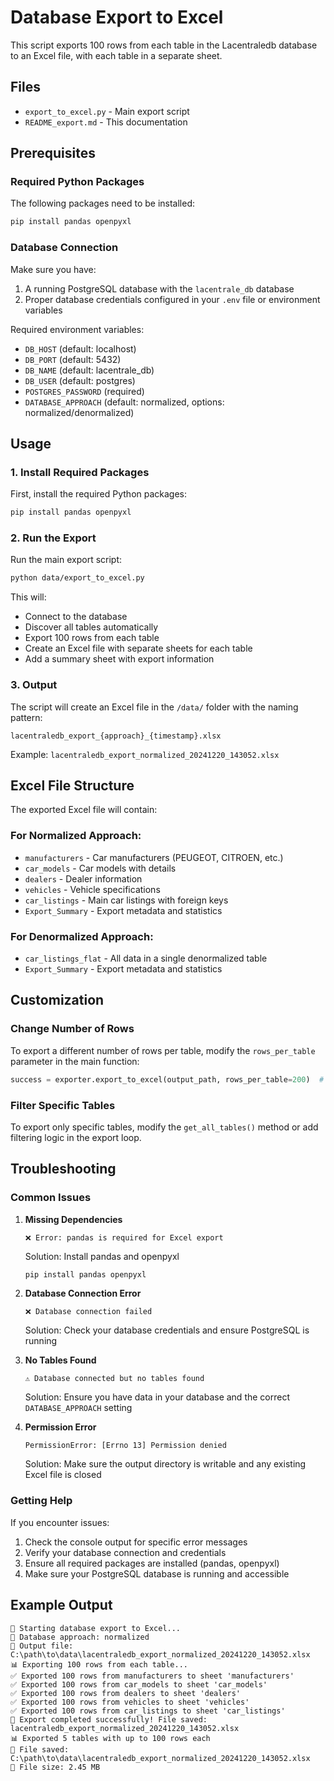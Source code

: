 # Database Export to Excel

This script exports 100 rows from each table in the Lacentraledb database to an Excel file, with each table in a separate sheet.

## Files

- `export_to_excel.py` - Main export script
- `README_export.md` - This documentation

## Prerequisites

### Required Python Packages

The following packages need to be installed:

```bash
pip install pandas openpyxl
```

### Database Connection

Make sure you have:
1. A running PostgreSQL database with the `lacentrale_db` database
2. Proper database credentials configured in your `.env` file or environment variables

Required environment variables:
- `DB_HOST` (default: localhost)
- `DB_PORT` (default: 5432)
- `DB_NAME` (default: lacentrale_db)
- `DB_USER` (default: postgres)
- `POSTGRES_PASSWORD` (required)
- `DATABASE_APPROACH` (default: normalized, options: normalized/denormalized)

## Usage

### 1. Install Required Packages

First, install the required Python packages:

```bash
pip install pandas openpyxl
```

### 2. Run the Export

Run the main export script:

```bash
python data/export_to_excel.py
```

This will:
- Connect to the database
- Discover all tables automatically
- Export 100 rows from each table
- Create an Excel file with separate sheets for each table
- Add a summary sheet with export information

### 3. Output

The script will create an Excel file in the `/data/` folder with the naming pattern:
```
lacentraledb_export_{approach}_{timestamp}.xlsx
```

Example: `lacentraledb_export_normalized_20241220_143052.xlsx`

## Excel File Structure

The exported Excel file will contain:

### For Normalized Approach:
- `manufacturers` - Car manufacturers (PEUGEOT, CITROEN, etc.)
- `car_models` - Car models with details
- `dealers` - Dealer information
- `vehicles` - Vehicle specifications
- `car_listings` - Main car listings with foreign keys
- `Export_Summary` - Export metadata and statistics

### For Denormalized Approach:
- `car_listings_flat` - All data in a single denormalized table
- `Export_Summary` - Export metadata and statistics

## Customization

### Change Number of Rows

To export a different number of rows per table, modify the `rows_per_table` parameter in the main function:

```python
success = exporter.export_to_excel(output_path, rows_per_table=200)  # Export 200 rows instead
```

### Filter Specific Tables

To export only specific tables, modify the `get_all_tables()` method or add filtering logic in the export loop.

## Troubleshooting

### Common Issues

1. **Missing Dependencies**
   ```
   ❌ Error: pandas is required for Excel export
   ```
   Solution: Install pandas and openpyxl
   ```bash
   pip install pandas openpyxl
   ```

2. **Database Connection Error**
   ```
   ❌ Database connection failed
   ```
   Solution: Check your database credentials and ensure PostgreSQL is running

3. **No Tables Found**
   ```
   ⚠️ Database connected but no tables found
   ```
   Solution: Ensure you have data in your database and the correct `DATABASE_APPROACH` setting

4. **Permission Error**
   ```
   PermissionError: [Errno 13] Permission denied
   ```
   Solution: Make sure the output directory is writable and any existing Excel file is closed

### Getting Help

If you encounter issues:

1. Check the console output for specific error messages
2. Verify your database connection and credentials
3. Ensure all required packages are installed (pandas, openpyxl)
4. Make sure your PostgreSQL database is running and accessible

## Example Output

```
🚀 Starting database export to Excel...
📝 Database approach: normalized
📁 Output file: C:\path\to\data\lacentraledb_export_normalized_20241220_143052.xlsx
📊 Exporting 100 rows from each table...
✅ Exported 100 rows from manufacturers to sheet 'manufacturers'
✅ Exported 100 rows from car_models to sheet 'car_models'
✅ Exported 100 rows from dealers to sheet 'dealers'
✅ Exported 100 rows from vehicles to sheet 'vehicles'
✅ Exported 100 rows from car_listings to sheet 'car_listings'
🎉 Export completed successfully! File saved: lacentraledb_export_normalized_20241220_143052.xlsx
📊 Exported 5 tables with up to 100 rows each
📄 File saved: C:\path\to\data\lacentraledb_export_normalized_20241220_143052.xlsx
📏 File size: 2.45 MB
```

